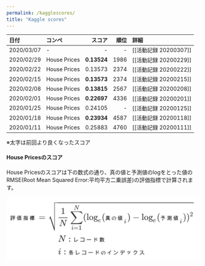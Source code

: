 ```yaml
---
permalink: /kagglescores/
title: "Kaggle scores"
---
```


|日付|コンペ|スコア|順位|詳細|
|:---|:---|---:|---:|:---|
|2020/03/07|-|-|-|[[活動記録 20200307]]|
|2020/02/29|House Prices|**0.13524**|1986|[[活動記録 20200229]]|
|2020/02/22|House Prices|0.13573|2374|[[活動記録 20200222]]|
|2020/02/15|House Prices|**0.13573**|2374|[[活動記録 20200215]]|
|2020/02/08|House Prices|**0.13815**|2567|[[活動記録 20200208]]|
|2020/02/01|House Prices|**0.22697**|4336|[[活動記録 20200201]]|
|2020/01/25|House Prices|0.24105|-|[[活動記録 20200125]]|
|2020/01/18|House Prices|**0.23934**|4587|[[活動記録 20200118]]|
|2020/01/11|House Prices|0.25883|4760|[[活動記録 20200111]]|

※太字は前回より良くなったスコア

#### House Pricesのスコア
House Pricesのスコアは下の数式の通り、真の値と予測値のlogをとった値のRMSE(Root Mean Squared Error:平均平方二乗誤差)の評価指標で計算されます。

![評価指標_HousePrices](/assets/images/github/%E8%A9%95%E4%BE%A1%E6%8C%87%E6%A8%99_HousePrices.jpg)
